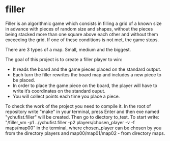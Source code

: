 # filler
Filler is an algorithmic game which consists in filling a grid of a known size in advance with pieces of random size and shapes, without the pieces being stacked more than one square above each other and without them exceeding the grid. If one of these conditions is not met, the game stops.

There are 3 types of a map. Small, medium and the biggest.

The goal of this project is to create a filler player to win:
- It reads the board and the game pieces placed on the standard output.
- Each turn the filler rewrites the board map and includes a new piece to be placed.
- In order to place the game piece on the board, the player will have to write it’s coordinates on the standard ouput.
- You will collect points each time you place a piece.

To check the work of the project you need to compile it.
In the root of repository write "make" in your terminal, press Enter and then exe named "ychufist.filler" will be created. Then go to diectory to_test. To start write: "/filler_vm -p1 ../ychufist.filler -p2 players/chosen_player -v -f maps/map00" in the terminal, where chosen_player can be chosen by you from the directory players and map00/map01/map02 - from directory maps.
